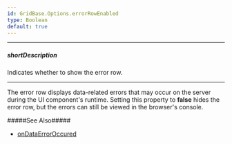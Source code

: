 ```yaml
---
id: GridBase.Options.errorRowEnabled
type: Boolean
default: true
---
```

---
##### shortDescription
Indicates whether to show the error row.

---
The error row displays data-related errors that may occur on the server during the UI component's runtime. Setting this property to **false** hides the error row, but the errors can still be viewed in the browser's console.

#####See Also#####
- [onDataErrorOccured](/api-reference/10%20UI%20Widgets/GridBase/1%20Configuration/onDataErrorOccurred.md '{basewidgetpath}/Configuration/#onDataErrorOccurred')
